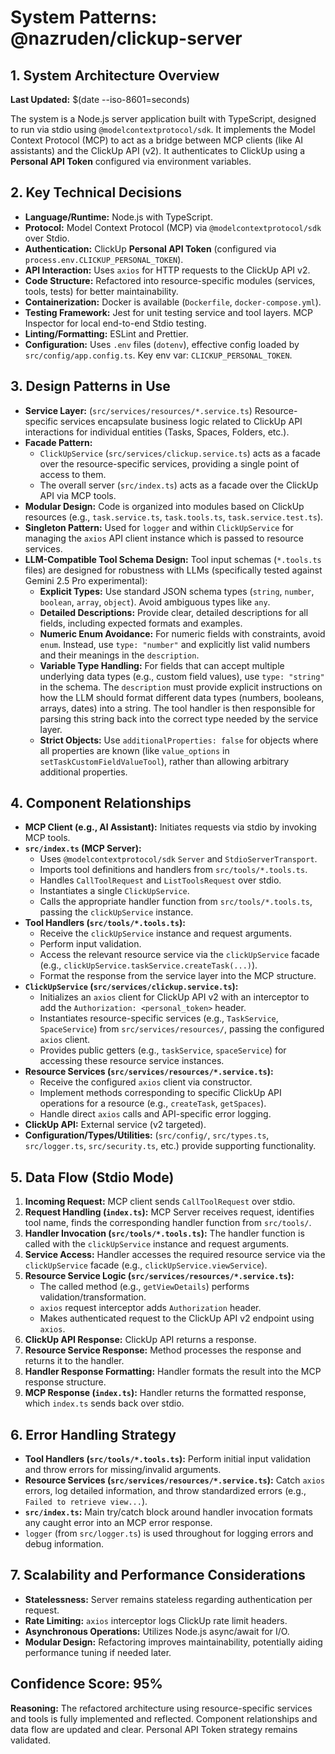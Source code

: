 # System Patterns: @nazruden/clickup-server

## 1. System Architecture Overview

**Last Updated:** $(date --iso-8601=seconds)

The system is a Node.js server application built with TypeScript, designed to run via stdio using `@modelcontextprotocol/sdk`. It implements the Model Context Protocol (MCP) to act as a bridge between MCP clients (like AI assistants) and the ClickUp API (v2). It authenticates to ClickUp using a **Personal API Token** configured via environment variables.

## 2. Key Technical Decisions

- **Language/Runtime:** Node.js with TypeScript.
- **Protocol:** Model Context Protocol (MCP) via `@modelcontextprotocol/sdk` over Stdio.
- **Authentication:** ClickUp **Personal API Token** (configured via `process.env.CLICKUP_PERSONAL_TOKEN`).
- **API Interaction:** Uses `axios` for HTTP requests to the ClickUp API v2.
- **Code Structure:** Refactored into resource-specific modules (services, tools, tests) for better maintainability.
- **Containerization:** Docker is available (`Dockerfile`, `docker-compose.yml`).
- **Testing Framework:** Jest for unit testing service and tool layers. MCP Inspector for local end-to-end Stdio testing.
- **Linting/Formatting:** ESLint and Prettier.
- **Configuration:** Uses `.env` files (`dotenv`), effective config loaded by `src/config/app.config.ts`. Key env var: `CLICKUP_PERSONAL_TOKEN`.

## 3. Design Patterns in Use

- **Service Layer:** (`src/services/resources/*.service.ts`) Resource-specific services encapsulate business logic related to ClickUp API interactions for individual entities (Tasks, Spaces, Folders, etc.).
- **Facade Pattern:**
  - `ClickUpService` (`src/services/clickup.service.ts`) acts as a facade over the resource-specific services, providing a single point of access to them.
  - The overall server (`src/index.ts`) acts as a facade over the ClickUp API via MCP tools.
- **Modular Design:** Code is organized into modules based on ClickUp resources (e.g., `task.service.ts`, `task.tools.ts`, `task.service.test.ts`).
- **Singleton Pattern:** Used for `logger` and within `ClickUpService` for managing the `axios` API client instance which is passed to resource services.
- **LLM-Compatible Tool Schema Design:** Tool input schemas (`*.tools.ts` files) are designed for robustness with LLMs (specifically tested against Gemini 2.5 Pro experimental):
  - **Explicit Types:** Use standard JSON schema types (`string`, `number`, `boolean`, `array`, `object`). Avoid ambiguous types like `any`.
  - **Detailed Descriptions:** Provide clear, detailed descriptions for all fields, including expected formats and examples.
  - **Numeric Enum Avoidance:** For numeric fields with constraints, avoid `enum`. Instead, use `type: "number"` and explicitly list valid numbers and their meanings in the `description`.
  - **Variable Type Handling:** For fields that can accept multiple underlying data types (e.g., custom field values), use `type: "string"` in the schema. The `description` must provide explicit instructions on how the LLM should format different data types (numbers, booleans, arrays, dates) into a string. The tool handler is then responsible for parsing this string back into the correct type needed by the service layer.
  - **Strict Objects:** Use `additionalProperties: false` for objects where all properties are known (like `value_options` in `setTaskCustomFieldValueTool`), rather than allowing arbitrary additional properties.

## 4. Component Relationships

- **MCP Client (e.g., AI Assistant):** Initiates requests via stdio by invoking MCP tools.
- **`src/index.ts` (MCP Server):**
  - Uses `@modelcontextprotocol/sdk` `Server` and `StdioServerTransport`.
  - Imports tool definitions and handlers from `src/tools/*.tools.ts`.
  - Handles `CallToolRequest` and `ListToolsRequest` over stdio.
  - Instantiates a single `ClickUpService`.
  - Calls the appropriate handler function from `src/tools/*.tools.ts`, passing the `clickUpService` instance.
- **Tool Handlers (`src/tools/*.tools.ts`):**
  - Receive the `clickUpService` instance and request arguments.
  - Perform input validation.
  - Access the relevant resource service via the `clickUpService` facade (e.g., `clickUpService.taskService.createTask(...)`).
  - Format the response from the service layer into the MCP structure.
- **`ClickUpService` (`src/services/clickup.service.ts`):**
  - Initializes an `axios` client for ClickUp API v2 with an interceptor to add the `Authorization: <personal_token>` header.
  - Instantiates resource-specific services (e.g., `TaskService`, `SpaceService`) from `src/services/resources/`, passing the configured `axios` client.
  - Provides public getters (e.g., `taskService`, `spaceService`) for accessing these resource service instances.
- **Resource Services (`src/services/resources/*.service.ts`):**
  - Receive the configured `axios` client via constructor.
  - Implement methods corresponding to specific ClickUp API operations for a resource (e.g., `createTask`, `getSpaces`).
  - Handle direct `axios` calls and API-specific error logging.
- **ClickUp API:** External service (v2 targeted).
- **Configuration/Types/Utilities:** (`src/config/`, `src/types.ts`, `src/logger.ts`, `src/security.ts`, etc.) provide supporting functionality.

## 5. Data Flow (Stdio Mode)

1.  **Incoming Request:** MCP client sends `CallToolRequest` over stdio.
2.  **Request Handling (`index.ts`):** MCP Server receives request, identifies tool name, finds the corresponding handler function from `src/tools/`.
3.  **Handler Invocation (`src/tools/*.tools.ts`):** The handler function is called with the `clickUpService` instance and request arguments.
4.  **Service Access:** Handler accesses the required resource service via the `clickUpService` facade (e.g., `clickUpService.viewService`).
5.  **Resource Service Logic (`src/services/resources/*.service.ts`):**
    - The called method (e.g., `getViewDetails`) performs validation/transformation.
    - `axios` request interceptor adds `Authorization` header.
    - Makes authenticated request to the ClickUp API v2 endpoint using `axios`.
6.  **ClickUp API Response:** ClickUp API returns a response.
7.  **Resource Service Response:** Method processes the response and returns it to the handler.
8.  **Handler Response Formatting:** Handler formats the result into the MCP response structure.
9.  **MCP Response (`index.ts`):** Handler returns the formatted response, which `index.ts` sends back over stdio.

## 6. Error Handling Strategy

- **Tool Handlers (`src/tools/*.tools.ts`):** Perform initial input validation and throw errors for missing/invalid arguments.
- **Resource Services (`src/services/resources/*.service.ts`):** Catch `axios` errors, log detailed information, and throw standardized errors (e.g., `Failed to retrieve view...`).
- **`src/index.ts`:** Main try/catch block around handler invocation formats any caught error into an MCP error response.
- `logger` (from `src/logger.ts`) is used throughout for logging errors and debug information.

## 7. Scalability and Performance Considerations

- **Statelessness:** Server remains stateless regarding authentication per request.
- **Rate Limiting:** `axios` interceptor logs ClickUp rate limit headers.
- **Asynchronous Operations:** Utilizes Node.js async/await for I/O.
- **Modular Design:** Refactoring improves maintainability, potentially aiding performance tuning if needed later.

## Confidence Score: 95%

**Reasoning:** The refactored architecture using resource-specific services and tools is fully implemented and reflected. Component relationships and data flow are updated and clear. Personal API Token strategy remains validated.
